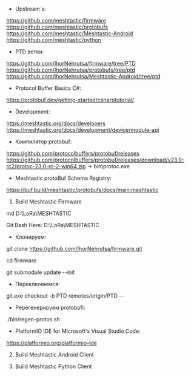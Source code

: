* Upstream`s:

https://github.com/meshtastic/firmware
https://github.com/meshtastic/protobufs
https://github.com/meshtastic/Meshtastic-Android
https://github.com/meshtastic/python


* PTD ветки:

https://github.com/IhorNehrutsa/firmware/tree/PTD
https://github.com/IhorNehrutsa/protobufs/tree/ptd
https://github.com/IhorNehrutsa/Meshtastic-Android/tree/ptd



* Protocol Buffer Basics C#:

https://protobuf.dev/getting-started/csharptutorial/



* Development:

https://meshtastic.org/docs/developers
https://meshtastic.org/docs/development/device/module-api


* Компилятор protobuf:

https://github.com/protocolbuffers/protobuf/releases
https://github.com/protocolbuffers/protobuf/releases/download/v23.0-rc2/protoc-23.0-rc-2-win64.zip -> bin\protoc.exe


* Meshtastic protoBuf Schema Registry:

https://buf.build/meshtastic/protobufs/docs/main:meshtastic


1) Build Meshtastic Firmware

md D:\LoRa\MESHTASTIC

Git Bash Here: D:\LoRa\MESHTASTIC

* Клонируем:

git clone https://github.com/IhorNehrutsa/firmware.git

cd firmware

git submodule update --init


* Переключаемся:

git.exe checkout -b PTD remotes/origin/PTD --

* Ререгенерируем protobufі:

./bin/regen-protos.sh

* PlatformIO IDE for Microsoft's Visual Studio Code:

https://platformio.org/platformio-ide


2) Build Meshtastic Android Client


3) Build Meshtastic Python Client

